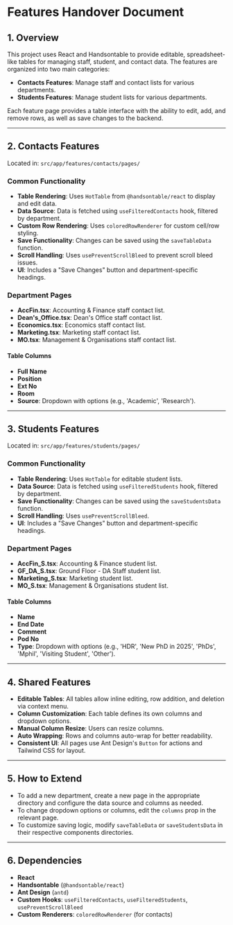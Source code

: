 # Features Handover Document

## 1. Overview

This project uses React and Handsontable to provide editable, spreadsheet-like tables for managing staff, student, and contact data. The features are organized into two main categories:

- **Contacts Features**: Manage staff and contact lists for various departments.
- **Students Features**: Manage student lists for various departments.

Each feature page provides a table interface with the ability to edit, add, and remove rows, as well as save changes to the backend.

---

## 2. Contacts Features

Located in: `src/app/features/contacts/pages/`

### Common Functionality

- **Table Rendering**: Uses `HotTable` from `@handsontable/react` to display and edit data.
- **Data Source**: Data is fetched using `useFilteredContacts` hook, filtered by department.
- **Custom Row Rendering**: Uses `coloredRowRenderer` for custom cell/row styling.
- **Save Functionality**: Changes can be saved using the `saveTableData` function.
- **Scroll Handling**: Uses `usePreventScrollBleed` to prevent scroll bleed issues.
- **UI**: Includes a "Save Changes" button and department-specific headings.

### Department Pages

- **AccFin.tsx**: Accounting & Finance staff contact list.
- **Dean's_Office.tsx**: Dean's Office staff contact list.
- **Economics.tsx**: Economics staff contact list.
- **Marketing.tsx**: Marketing staff contact list.
- **MO.tsx**: Management & Organisations staff contact list.

#### Table Columns

- **Full Name**
- **Position**
- **Ext No**
- **Room**
- **Source**: Dropdown with options (e.g., 'Academic', 'Research').

---

## 3. Students Features

Located in: `src/app/features/students/pages/`

### Common Functionality

- **Table Rendering**: Uses `HotTable` for editable student lists.
- **Data Source**: Data is fetched using `useFilteredStudents` hook, filtered by department.
- **Save Functionality**: Changes can be saved using the `saveStudentsData` function.
- **Scroll Handling**: Uses `usePreventScrollBleed`.
- **UI**: Includes a "Save Changes" button and department-specific headings.

### Department Pages

- **AccFin_S.tsx**: Accounting & Finance student list.
- **GF_DA_S.tsx**: Ground Floor - DA Staff student list.
- **Marketing_S.tsx**: Marketing student list.
- **MO_S.tsx**: Management & Organisations student list.

#### Table Columns

- **Name**
- **End Date**
- **Comment**
- **Pod No**
- **Type**: Dropdown with options (e.g., 'HDR', 'New PhD in 2025', 'PhDs', 'Mphil', 'Visiting Student', 'Other').

---

## 4. Shared Features

- **Editable Tables**: All tables allow inline editing, row addition, and deletion via context menu.
- **Column Customization**: Each table defines its own columns and dropdown options.
- **Manual Column Resize**: Users can resize columns.
- **Auto Wrapping**: Rows and columns auto-wrap for better readability.
- **Consistent UI**: All pages use Ant Design's `Button` for actions and Tailwind CSS for layout.

---

## 5. How to Extend

- To add a new department, create a new page in the appropriate directory and configure the data source and columns as needed.
- To change dropdown options or columns, edit the `columns` prop in the relevant page.
- To customize saving logic, modify `saveTableData` or `saveStudentsData` in their respective components directories.

---

## 6. Dependencies

- **React**
- **Handsontable** (`@handsontable/react`)
- **Ant Design** (`antd`)
- **Custom Hooks**: `useFilteredContacts`, `useFilteredStudents`, `usePreventScrollBleed`
- **Custom Renderers**: `coloredRowRenderer` (for contacts)



        
